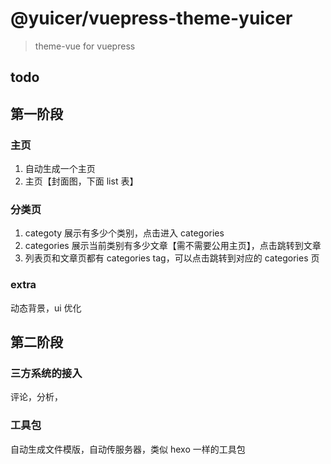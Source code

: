 # @yuicer/vuepress-theme-yuicer

> theme-vue for vuepress

## todo

## 第一阶段

### 主页

1. 自动生成一个主页
2. 主页【封面图，下面 list 表】

### 分类页

1. categoty 展示有多少个类别，点击进入 categories
2. categories 展示当前类别有多少文章【需不需要公用主页】，点击跳转到文章
3. 列表页和文章页都有 categories tag，可以点击跳转到对应的 categories 页

### extra

动态背景，ui 优化

## 第二阶段

### 三方系统的接入

评论，分析，

### 工具包

自动生成文件模版，自动传服务器，类似 hexo 一样的工具包
